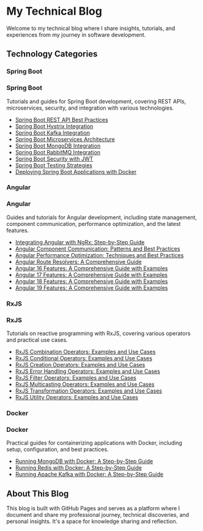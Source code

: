 # My Technical Blog

Welcome to my technical blog where I share insights, tutorials, and experiences from my journey in software development.

## Technology Categories

### Spring Boot
<div class="card">
  <div class="card-header">
    <h3>Spring Boot</h3>
  </div>
  <div class="card-body">
    <p>Tutorials and guides for Spring Boot development, covering REST APIs, microservices, security, and integration with various technologies.</p>
    <ul>
      <li><a href="spring-boot/posts/spring-boot-rest-api-best-practices.md">Spring Boot REST API Best Practices</a></li>
      <li><a href="spring-boot/posts/spring-boot-hystrix-integration.md">Spring Boot Hystrix Integration</a></li>
      <li><a href="spring-boot/posts/spring-boot-kafka-integration.md">Spring Boot Kafka Integration</a></li>
      <li><a href="spring-boot/posts/spring-boot-microservices-architecture.md">Spring Boot Microservices Architecture</a></li>
      <li><a href="spring-boot/posts/spring-boot-mongodb-integration.md">Spring Boot MongoDB Integration</a></li>
      <li><a href="spring-boot/posts/spring-boot-rabbitmq-integration.md">Spring Boot RabbitMQ Integration</a></li>
      <li><a href="spring-boot/posts/spring-boot-security-jwt.md">Spring Boot Security with JWT</a></li>
      <li><a href="spring-boot/posts/spring-boot-testing-strategies.md">Spring Boot Testing Strategies</a></li>
      <li><a href="spring-boot/posts/spring-boot-docker.md">Deploying Spring Boot Applications with Docker</a></li>
    </ul>
  </div>
</div>

### Angular
<div class="card">
  <div class="card-header">
    <h3>Angular</h3>
  </div>
  <div class="card-body">
    <p>Guides and tutorials for Angular development, including state management, component communication, performance optimization, and the latest features.</p>
    <ul>
      <li><a href="angular/posts/angular-ngrx-integration.md">Integrating Angular with NgRx: Step-by-Step Guide</a></li>
      <li><a href="angular/posts/angular-component-communication.md">Angular Component Communication: Patterns and Best Practices</a></li>
      <li><a href="angular/posts/angular-performance-optimization.md">Angular Performance Optimization: Techniques and Best Practices</a></li>
      <li><a href="angular/posts/angular-route-resolvers.md">Angular Route Resolvers: A Comprehensive Guide</a></li>
      <li><a href="angular/versions/angular-16-features.md">Angular 16 Features: A Comprehensive Guide with Examples</a></li>
      <li><a href="angular/versions/angular-17-features.md">Angular 17 Features: A Comprehensive Guide with Examples</a></li>
      <li><a href="angular/versions/angular-18-features.md">Angular 18 Features: A Comprehensive Guide with Examples</a></li>
      <li><a href="angular/versions/angular-19-features.md">Angular 19 Features: A Comprehensive Guide with Examples</a></li>
    </ul>
  </div>
</div>

### RxJS
<div class="card">
  <div class="card-header">
    <h3>RxJS</h3>
  </div>
  <div class="card-body">
    <p>Tutorials on reactive programming with RxJS, covering various operators and practical use cases.</p>
    <ul>
      <li><a href="rxjs/posts/rxjs-combination-operators.md">RxJS Combination Operators: Examples and Use Cases</a></li>
      <li><a href="rxjs/posts/rxjs-conditional-operators.md">RxJS Conditional Operators: Examples and Use Cases</a></li>
      <li><a href="rxjs/posts/rxjs-creation-operators.md">RxJS Creation Operators: Examples and Use Cases</a></li>
      <li><a href="rxjs/posts/rxjs-error-handling-operators.md">RxJS Error Handling Operators: Examples and Use Cases</a></li>
      <li><a href="rxjs/posts/rxjs-filter-operators.md">RxJS Filter Operators: Examples and Use Cases</a></li>
      <li><a href="rxjs/posts/rxjs-multicasting-operators.md">RxJS Multicasting Operators: Examples and Use Cases</a></li>
      <li><a href="rxjs/posts/rxjs-transformation-operators.md">RxJS Transformation Operators: Examples and Use Cases</a></li>
      <li><a href="rxjs/posts/rxjs-utility-operators.md">RxJS Utility Operators: Examples and Use Cases</a></li>
    </ul>
  </div>
</div>

### Docker
<div class="card">
  <div class="card-header">
    <h3>Docker</h3>
  </div>
  <div class="card-body">
    <p>Practical guides for containerizing applications with Docker, including setup, configuration, and best practices.</p>
    <ul>
      <li><a href="docker/posts/mongodb-docker.md">Running MongoDB with Docker: A Step-by-Step Guide</a></li>
      <li><a href="docker/posts/redis-docker.md">Running Redis with Docker: A Step-by-Step Guide</a></li>
      <li><a href="docker/posts/kafka-docker.md">Running Apache Kafka with Docker: A Step-by-Step Guide</a></li>
    </ul>
  </div>
</div>

## About This Blog

This blog is built with GitHub Pages and serves as a platform where I document and share my professional journey, technical discoveries, and personal insights. It's a space for knowledge sharing and reflection.
